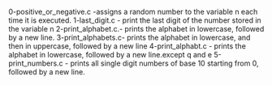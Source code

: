 0-positive_or_negative.c -assigns a random number to the variable n each time it is executed.
1-last_digit.c - print the last digit of the number stored in the variable n
2-print_alphabet.c.- prints the alphabet in lowercase, followed by a new line.
3-print_alphabets.c- prints the alphabet in lowercase, and then in uppercase, followed by a new line
4-print_alphabt.c - prints the alphabet in lowercase, followed by a new line.except q and e
5-print_numbers.c - prints all single digit numbers of base 10 starting from 0, followed by a new line.
